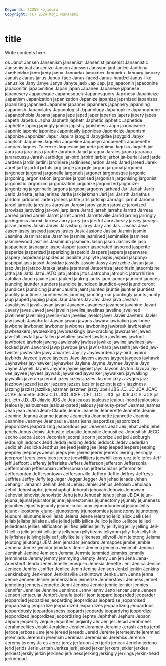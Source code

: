 ```yaml
---
Keywords: 22259 kojimura
Copyright: (C) 2024 Koji Murakami
---
```


# title

Write contents here.



os Janot Jansen
Jansenism jansenism Jansenist jansenist Jansenistic Jansenistical Jansenize Janson Janssen Jansson
jant jantee Janthina Janthinidae jantu janty janua Januaries januaries Januarius
January january Januisz Janus janus Janus-face Janus-faced Janus-headed Janus-like Januslike
Jany Janye Janys Janyte jaob Jap Jap. jap japaconin japaconine
japaconitin japaconitine Japan japan Japanee Japanese japanese japanesery Japanesque Japanesquely
Japanesquery Japanesy Japanicize Japanism Japanization japanization Japanize japanize japanized japanizes
japanizing japanned Japanner japanner japanners japannery japanning Japannish Japanolatry Japanologist
Japanology Japanophile Japanophobe Japanophobia Japans japans jape japed japer japeries
japers japery japes Japeth Japetus Japha Japheth japheth Japhetic japhetic
Japhetide Japhetite japing japingly japish japishly japishness Japn japonaiserie Japonic
japonic japonica Japonically japonicas Japonicize Japonism Japonize Japonizer Japur Japura
japygid Japygidae japygoid Japyx Jaqitsch Jaquelee Jaquelin Jaqueline Jaquelyn Jaquenetta
Jaquenette Jaques Jaques-Dalcroze Jaquesian jaquette jaquima Jaquiss Jaquith jar Jara
jara jara-assu jarabe Jarabub Jarad jaragua Jarales jarana jararaca jararacussu
Jarash Jarbidge jar-bird jarbird jarble jarbot jar-burial Jard jarde Jardena
jardin jardini jardiniere jardinieres jardon Jareb Jared jareed Jarek Jaret
jarfly jarful jarfuls jarg jargle jargogle jargon jargonal jargoned jargoneer
jargonel jargonelle jargonels jargoner jargonesque jargonic jargoning jargonisation jargonise jargonised
jargonish jargonising jargonist jargonistic jargonium jargonization jargonize jargonized jargonizer jargonizing
jargonnelle jargons jargoon jargoons jarhead Jari Jariah Jarib Jarid Jarietta
jarina jarinas Jarita jark jarkman Jarl jarl Jarlath Jarlathus jarldom
jarldoms Jarlen jarless jarlite jarls jarlship Jarnagin jarnut Jaromir jarool
jarosite jarosites Jaroslav Jaroso jarovization jarovize jarovized jarovizes jarovizing jar-owl
jarp jarra Jarrad jarrah jarrahs Jarratt Jarreau Jarred jarred Jarrell
Jarret jarret Jarrett Jarrettsville Jarrid jarring jarringly jarringness Jarrod Jarrow
Jarry jarry jars jarsful Jarv Jarvey jarvey jarveys jarvie jarvies
Jarvin Jarvis Jarvisburg jarvy Jary Jas Jas. Jascha Jase Jasen
jasey jaseyed jaseys jasies Jasik Jasione Jasisa Jasmin jasmin Jasmina
Jasminaceae Jasmine jasmine jasmined jasminelike jasmines jasminewood jasmins Jasminum jasmone
Jason jason Jasonville jasp jaspachate jaspagate jaspe Jasper jasper jasperated
jaspered jasperite jasperize jasperized jasperizing jasperoid Jaspers jaspers jasperware jaspery
jaspidean jaspideous jaspilite jaspilyte jaspis jaspoid jasponyx jaspopal jass jassid
Jassidae jassids jassoid Jassy Jastrzebie Jasun jasy jasz Jat jat
jataco Jataka jataka jatamansi Jateorhiza jateorhizin jateorhizine jatha jati Jatki
Jatni JATO jato jatoba jatos Jatropha jatrophic jatrorrhizine Jatulian Jauch
jaudie jauk jauked jauking jauks jaun jaunce jaunced jaunces jauncing
jaunder jaunders jaundice jaundiced jaundice-eyed jaundiceroot jaundices jaundicing jauner Jaunita
jaunt jaunted jauntie jauntier jauntiest jauntily jauntiness jauntinesses jaunting jaunting-car
jauntingly jaunts jaunty jaup jauped jauping jaups Jaur Jaures Jav
Jav. Java java Javahai Javakishvili javali Javan javan Javanee Javanese
javanese javanine Javari Javary javas Javed javel javelin javelina javelinas
javeline javelined javelineer javelining javelin-man javelins javelot javer Javier Javitero
Javler jaw jawab Jawaharlal Jawan jawan jawans Jawara jawbation jaw-bone
jawbone jawboned jawboner jawbones jawboning jawbreak jawbreaker jawbreakers jawbreaking jawbreakingly
jaw-cracking jawcrusher jawed jaw-fall jawfall jaw-fallen jawfallen jawfeet jawfish jawfishes
jawfoot jawfooted jawhole jawing Jawlensky jawless jawlike jawline jawlines jaw-locked
jawn Jaworski jawp jawrope jaws jaw's-harp jawsmith jaw-tied jaw-twister jawtwister
jawy Jaxartes Jay jay Jayawardena jay-bird jaybird jaybirds Jaycee jaycee
jaycees Jaye Jayem Jayess jaygee jaygees jayhawk Jayhawker jay-hawker jayhawker
Jaylene Jayme Jaymee Jaymie Jayn Jayne Jaynell Jaynes Jaynne jaypie
jaypiet jays Jayson Jayton Jayuya jay-vee jayvee jayvees jaywalk jaywalked
jaywalker jaywalkers jaywalking jaywalks jazeran jazerant jazey jazeys jazies Jazmin
jazy Jazyges jazz jazzbow jazzed jazzer jazzers jazzes jazzier jazziest
jazzily jazziness jazzing jazzist jazzlike jazzman jazzmen jazzy Jbeil JBS
J.C. JC JCA JCAC JCAE Jcanette JCB J.C.D. JCD JCEE
JCET J.C.L. JCL jcl JCR J.C.S. JCS jct jct. jctn
J.D. JD Jdavie JDS Je Jea jealous jealouse jealous-hood jealousies
jealously jealousness jealous-pated jealousy jealousy-proof Jeames jeames Jean jean Jeana
Jean-Claude Jeane Jeanelle Jeanerette Jeanette Jeanie Jeanine Jeanna Jeanne jeanne
Jeannetta Jeannette jeannette Jeannie Jeannine Jeannye Jeanpaulia Jeans jeans jeapordize
jeapordized jeapordizes jeapordizing jeapordous jear Jeavons Jeaz Jeb jebat Jebb
jebel jebels Jebus Jebusi Jebusite jebusite Jebusitic Jebusitical Jebusitish JECC
Jecho Jecoa Jecon Jeconiah jecoral jecorin jecorize Jed jed Jedburgh
jedburgh jedcock Jedd Jedda jedding Jeddo jeddock Jeddy Jedediah Jedidiah
Jedlicka Jedthus jee jeed jeeing jeel jeep jeeped jeepers jeeping
jeepney jeepneys Jeeps jeeps jeer jeered jeerer jeerers jeering jeeringly
jeerproof jeers jeery jees jeetee jeewhillijers jeewhillikens jeez jefe jefes
Jeff jeff Jeffcott Jefferey jefferisite Jeffers Jefferson jefferson Jeffersonia Jeffersonian
jeffersonian Jeffersonianism jeffersonians jeffersonite Jeffersonton Jeffersontown Jeffersonville Jeffery Jeffie Jeffrey
Jeffreys Jeffries Jeffry Jeffy jeg Jegar Jeggar Jegger Jeh jehad
jehads Jehan Jehangir Jehanna Jehiah Jehial Jehias Jehiel Jehius Jehoash
Jehoiada Jehol Jehoshaphat jehoshaphat Jehovah jehovah Jehovic Jehovism Jehovist jehovist
Jehovistic Jehu jehu Jehudah jehup jehus JEIDA jejun- jejuna jejunal
jejunator jejune jejunectomies jejunectomy jejunely jejuneness jejunities jejunitis jejunity jejuno-colostomy
jejunoduodenal jejunoileitis jejuno-ileostomy jejuno-jejunostomy jejunostomies jejunostomy jejunotomy jejunum jejunums jekyll
jelab Jelena Jelene jelerang jelib jelick Jelks jell jellab jellaba
jellabas Jelle jelled jellib jellica Jellico jellico Jellicoe jellied jelliedness
jellies jellification jellified jellifies jellify jellifying jellily jelling Jell-O jell-o
jello jelloid jells jelly jellybean jellybeans jellydom jelly-fish jellyfish jellyfishes
jellying jellyleaf jellylike jellylikeness jellyroll Jelm jelotong Jelsma jelutong jelutongs
JEM Jem jemadar jemadars Jemappes jembe jemble Jemena Jemez jemidar
jemidars Jemie Jemima jemima Jemimah Jemina Jeminah Jemine Jemison Jemma
Jemmie jemmied jemmies jemmily jemminess Jemmy jemmy jemmying Jempty Jemy
Jen jen Jena Jena-Auerstedt Jenda Jenei Jenelle jenequen Jenesia Jenette
Jeni Jenica Jenice Jeniece Jenifer Jeniffer Jenilee Jenin Jenine Jenison
Jenkel jenkin Jenkins Jenkinsburg Jenkinson Jenkinsville Jenkintown Jenks Jenn Jenna
jenna Jenne Jennee Jenner jennerization jennerize Jennerstown Jenness jennet jenneting
jennets Jennette Jenni Jennica Jennie jennie jennier jennies Jennifer Jennilee
Jennine Jennings Jenny jenny Jeno jenoar Jens Jensen Jenson jentacular
Jentoft Jenufa jeofail jeon jeopard jeoparded jeoparder jeopardied jeopardies jeoparding
jeopardious jeopardise jeopardised jeopardising jeopardize jeopardized jeopardizes jeopardizing jeopardous jeopardously
jeopardousness jeopards jeopardy jeopardying jeopordize jeopordized jeopordizes jeopordizing Jephte Jephthah
Jephum Jepson Jepum jequerity Jequie jequirities jequirity Jer Jer. jer
Jerad Jerahmeel Jerahmeelites Jerald Jeraldine Jeralee Jeramey Jeramie Jerash Jerba
jerbil jerboa jerboas Jere jere jereed jereeds Jereld Jereme jeremejevite
jeremiad jeremiads Jeremiah jeremiah Jeremian Jeremianic Jeremias Jeremie Jeremy jeremy
Jeres Jerez jerez jerfalcon Jeri jerib jerican Jericho jericho jerid
jerids Jeris Jeritah Jeritza jerk jerked jerker jerkers jerkier jerkies
jerkiest jerkily jerkin jerkined jerkiness jerking jerkingly jerkings jerkin-head jerkinhead
